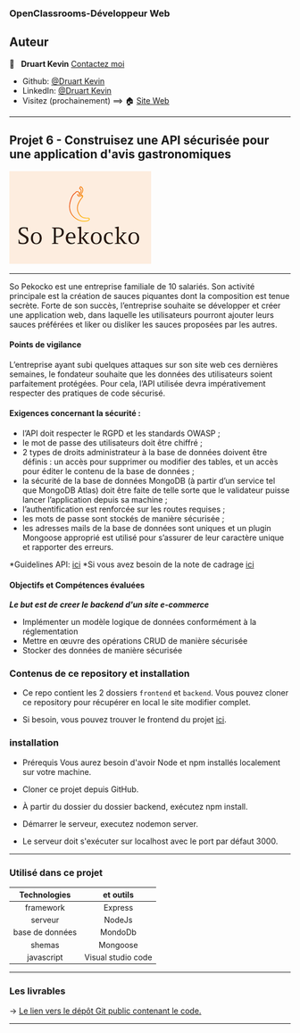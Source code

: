 ### OpenClassrooms-Développeur Web



## Auteur

👤 &nbsp; **Druart Kevin** [Contactez moi](<k.druart2@gmail.com>)

* Github: [@Druart Kevin](https://github.com/KevinDruart)
* LinkedIn: [@Druart Kevin](https://www.linkedin.com/in/kevin-druart-430764201/)
* Visitez (prochainement) ==> 🏠 [Site Web]()

***

## Projet 6 - Construisez une API sécurisée pour une application d'avis gastronomiques

![100%](sopekocko.png)
***

So Pekocko est une entreprise familiale de 10 salariés. Son activité principale est la création
de sauces piquantes dont la composition est tenue secrète. Forte de son succès, l’entreprise
souhaite se développer et créer une application web, dans laquelle les utilisateurs pourront
ajouter leurs sauces préférées et liker ou disliker les sauces proposées par les autres.

#### Points de vigilance

L’entreprise ayant subi quelques attaques sur son site web ces dernières semaines, le
fondateur souhaite que les données des utilisateurs soient parfaitement protégées.
Pour cela, l’API utilisée devra impérativement respecter des pratiques de code sécurisé.

#### Exigences concernant la sécurité :
* l’API doit respecter le RGPD et les standards OWASP ;
* le mot de passe des utilisateurs doit être chiffré ;
* 2 types de droits administrateur à la base de données doivent être définis : un accès
pour supprimer ou modifier des tables, et un accès pour éditer le contenu de la base
de données ;
* la sécurité de la base de données MongoDB (à partir d’un service tel que MongoDB
Atlas) doit être faite de telle sorte que le validateur puisse lancer l’application depuis
sa machine ;
* l’authentification est renforcée sur les routes requises ;
* les mots de passe sont stockés de manière sécurisée ;
* les adresses mails de la base de données sont uniques et un plugin Mongoose
approprié est utilisé pour s’assurer de leur caractère unique et rapporter des erreurs.


*Guidelines API: [ici](https://s3-eu-west-1.amazonaws.com/course.oc-static.com/projects/DWJ_FR_P6/Guidelines+API.pdf)
*Si vous avez besoin de la note de cadrage [ici](https://s3.eu-west-1.amazonaws.com/course.oc-static.com/projects/DWJ_FR_P6/P6_Note%20de%20cadrage%20So%20Pekocko_V3.pdf)


#### Objectifs et Compétences évaluées

***Le but est de creer le backend d'un site e-commerce***

* Implémenter un modèle logique de données conformément à la réglementation
* Mettre en œuvre des opérations CRUD de manière sécurisée
* Stocker des données de manière sécurisée



### Contenus de ce repository et installation

* Ce repo contient les 2 dossiers `frontend` et `backend`.
Vous pouvez cloner ce repository pour récupérer en local le site modifier complet.

* Si besoin, vous pouvez trouver le frontend du projet [ici](https://github.com/OpenClassrooms-Student-Center/dwj-projet6).

### installation

* Prérequis Vous aurez besoin d'avoir Node et npm installés localement sur votre machine.

* Cloner ce projet depuis GitHub.

* À partir du dossier du dossier backend, exécutez npm install.
* Démarrer le serveur, executez nodemon server.

* Le serveur doit s'exécuter sur localhost avec le port par défaut 3000.

***


### Utilisé dans ce projet

| Technologies             | et outils          |
|:------------------------:|:------------------:|
| framework                | Express            |
| serveur                  | NodeJs             |
| base de données          | MondoDb            |
| shemas                   | Mongoose           |
| javascript               | Visual studio code |


***

### Les livrables

→ [Le lien vers le dépôt Git public contenant le code.](https://github.com/KevinDruart/P6_Druart_Kevin)




***

